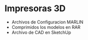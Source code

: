 # Impresoras 3D 


- Archivos de Configuracion MARLIN
- Comprimidos los modelos en RAR
- Archivo de CAD en SketchUp
